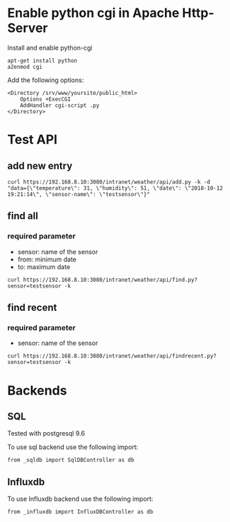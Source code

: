 # Enable python cgi in Apache Http-Server

Install and enable python-cgi

```
apt-get install python
a2enmod cgi
```

Add the following options:

```
<Directory /srv/www/yoursite/public_html>
    Options +ExecCGI
    AddHandler cgi-script .py
</Directory>
```

# Test API

## add new entry

```
curl https://192.168.8.10:3080/intranet/weather/api/add.py -k -d "data={\"temperature\": 31, \"humidity\": 51, \"date\": \"2018-10-12 19:21:14\", \"sensor-name\": \"testsensor\"}"
```
## find all

### required parameter

- sensor: name of the sensor
- from: minimum date
- to: maximum date

```
curl https://192.168.8.10:3080/intranet/weather/api/find.py?sensor=testsensor -k
```

## find recent

### required parameter

- sensor: name of the sensor

```
curl https://192.168.8.10:3080/intranet/weather/api/findrecent.py?sensor=testsensor -k
```

# Backends

## SQL

Tested with postgresql 9.6

To use sql backend use the following import:

`from _sqldb import SqlDBController as db`

## Influxdb

To use Influxdb backend use the following import:

`from _influxdb import InfluxDBController as db`
